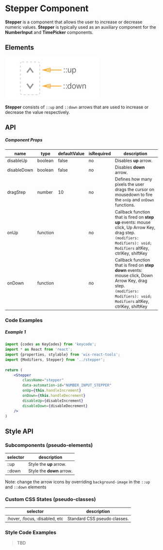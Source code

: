 # Stepper Component

**Stepper** is a component that allows the user to increase or decrease numeric values. **Stepper** is typically used as an auxiliary component for the **NumberInput** and **TimePicker** components.

## Elements

![elements](./assets/elements.png)

**Stepper** consists of `::up` and `::down` arrows that are used to increase or decrease the value respectively. 

## API

##### Component Props

| name        | type     | defaultValue | isRequired | description                              |
| ----------- | -------- | ------------ | ---------- | ---------------------------------------- |
| disableUp   | boolean  | false        | no         | Disables **up** arrow.                   |
| disableDown | boolean  | false        | no         | Disables **down** arrow.                 |
| dragStep    | number   | 10           | no         | Defines how many pixels the user drags the cursor on mousedown to fire the `onUp` and `onDown` functions. |
| onUp        | function |              | no         | Callback function that is fired on **step up** events: mouse click, Up Arrow Key, drag step. <br> `(modifiers: Modifiers): void;` <br> `Modifiers` altKey, ctrlKey, shiftKey |
| onDown      | function |              | no         | Callback function that is fired on **step down** events: mouse click, Down Arrow Key, drag step. <br> `(modifiers: Modifiers): void;` <br> `Modifiers` altKey, ctrlKey, shiftKey |

### Code Examples

##### Example 1

```jsx
import {codes as KeyCodes} from 'keycode';
import * as React from 'react';
import {properties, stylable} from 'wix-react-tools';
import {Modifiers, Stepper} from '../stepper';
	
return (
	<Stepper
		className="stepper"
      	data-automation-id="NUMBER_INPUT_STEPPER"
      	onUp={this.handleIncrement}
      	onDown={this.handleDecrement}
      	disableUp={disableIncrement}
      	disableDown={disableDecrement}
    />
)
```

## Style API

### Subcomponents (pseudo-elements)

| selector | description               |
| -------- | ------------------------- |
| ::up     | Style the **up** arrow.   |
| ::down   | Style the **down** arrow. |

Note: change the arrow icons by overriding `background-image` in the `::up` and `::down` elements

### Custom CSS States (pseudo-classes)

| selector                       | description                  |
| ------------------------------ | ---------------------------- |
| :hover, :focus, :disabled, etc | Standard CSS pseudo classes. |

### Style Code Examples

> TBD